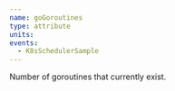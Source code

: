 ```yaml
---
name: goGoroutines
type: attribute
units: 
events:
  - K8sSchedulerSample
---
```


Number of goroutines that currently exist.
